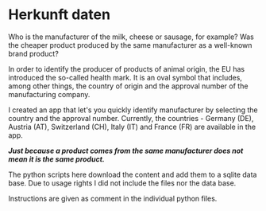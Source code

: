 # Herkunft daten

Who is the manufacturer of the milk, cheese or sausage, for example? Was the cheaper product produced by the same manufacturer as a well-known brand product?

In order to identify the producer of products of animal origin, the EU has introduced the so-called health mark. It is an oval symbol that includes, among other things, the country of origin and the approval number of the manufacturing company.

I created an app that let's you quickly identify manufacturer by selecting the country and the approval number. Currently, the countries - Germany (DE), Austria (AT), Switzerland (CH), Italy (IT) and France (FR) are available in the app.

*__Just because a product comes from the same manufacturer does not mean it is the same product.__*

The python scripts here download the content and add them to a sqlite data base. Due to usage rights I did not include the files nor the data base.

Instructions are given as comment in the individual python files.
